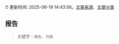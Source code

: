 :alarm_clock: 更新时间: 2025-06-19 14:43:56。[文章来源](/README.md)、[文章分类](/TAGS.md)

## 报告


> 关键字：`报告`、`月报`



